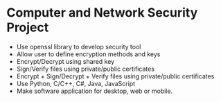 # Computer and Network Security Project
- Use openssl library to develop security tool
- Allow user to define encryption methods and keys
- Encrypt/Decrypt using shared key
- Sign/Verify files using private/public certificates
- Encrypt + Sign/Decrypt + Verify files using private/public certificates
- Use Python, C/C++, C#, Java, JavaScript
- Make software application for desktop, web or mobile.
